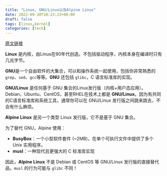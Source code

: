 ```yaml
---
title: "Linux, GNU/Linux以及Alpine Linux"
date: 2022-09-30T10:23:23+08:00
draft: false
tags: [linux,kernel]
categories: [tech]
---
```


[原文链接](https://twitter.com/iximiuz/status/1560977903227383810)

**Linux** 是内核，由Linus在90年代创造。不包括驱动程序，内核本身在编译时只有几兆字节。

**GNU**是一个自由软件的大集合，可以和操作系统一起使用，包括你非常熟悉的 `grep`、`sed`、`gcc`等等。**GNU** 还包括 `glibc`，C 语言标准库的实现。

**GNU/Linux** 是任何基于 GNU 集合的Linux发行版（内核+用户态应用）。Debian、Ubuntu、CentOS，甚至RHEL在技术上都是 **GNU/Linux**。因为有共同的C语言标准库和系统工具，通常你可以在 GNU/Linux 发行版之间跳来跳去，不会有什么麻烦。

**Alpine Linux** 是另一个类型 Linux 发行版，它不是基于 GNU 集合。

为了替代 GNU，Alpine 使用：

- **BusyBox**：一个小型软件套件 (~2MB)，在单个可执行文件中提供了多个 Unix 实用程序。
- **musl**：一种现代且更强大的 C 标准库实现

因此，**Alpine Linux** 不是 Debian 或 CentOS 等 GNU/Linux 发行版的直接替代品，`musl` 的行为可能与 `glibc` 不同！

